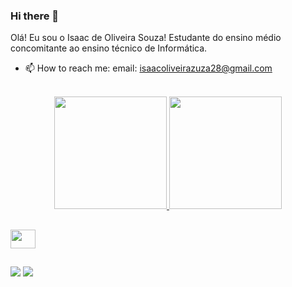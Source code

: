 ### Hi there 👋
Olá! Eu sou o Isaac de Oliveira Souza! Estudante do ensino médio concomitante ao ensino técnico de Informática.
- 📫 How to reach me: email: isaacoliveirazuza28@gmail.com
<br>
<div align="center">
  <a href="https://github.com/IsaacOliveiraSouza">
  <img height="180em" src="https://github-readme-stats.vercel.app/api?username=IsaacOliveiraSouza&show_icons=true&theme=dracula&include_all_commits=true&count_private=true"/>
  <img height="180em" src="https://github-readme-stats.vercel.app/api/top-langs/?username=IsaacOliveiraSouza&layout=compact&langs_count=7&theme=dracula"/>
</div>

  ##
  
  <div>
    
<img width="40" height="30" src="https://cdn.jsdelivr.net/gh/devicons/devicon/icons/vscode/vscode-original.svg" />
    
  </div>
  
  ##
  
  <div>
     <a href="https://discord.com/channels/@me/883702612921290832" target="_blank"><img src="https://img.shields.io/badge/Discord-7289DA?style=for-the-badge&logo=discord&logoColor=white" target="_blank"></a> 
   <a href = "mailto:isaacoliveirazuza28@gmail.com"><img src="https://img.shields.io/badge/-Gmail-%23333?style=for-the-badge&logo=gmail&logoColor=white" target="_blank"></a>
  </div>
